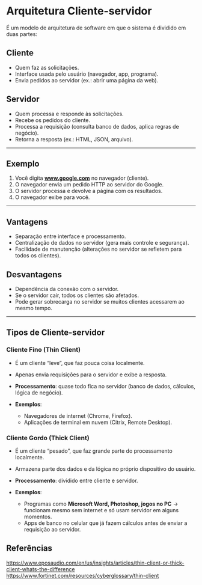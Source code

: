 # Arquitetura Cliente-servidor

É um modelo de arquitetura de software em que o sistema é dividido em duas partes:

## Cliente
- Quem faz as solicitações.  
- Interface usada pelo usuário (navegador, app, programa).  
- Envia pedidos ao servidor (ex.: abrir uma página da web).  

## Servidor
- Quem processa e responde às solicitações.  
- Recebe os pedidos do cliente.  
- Processa a requisição (consulta banco de dados, aplica regras de negócio).  
- Retorna a resposta (ex.: HTML, JSON, arquivo).  

---

## Exemplo
1. Você digita **www.google.com** no navegador (cliente).  
2. O navegador envia um pedido HTTP ao servidor do Google.  
3. O servidor processa e devolve a página com os resultados.  
4. O navegador exibe para você.  

---

## Vantagens
- Separação entre interface e processamento.  
- Centralização de dados no servidor (gera mais controle e segurança).  
- Facilidade de manutenção (alterações no servidor se refletem para todos os clientes).  

## Desvantagens
- Dependência da conexão com o servidor.  
- Se o servidor cair, todos os clientes são afetados.  
- Pode gerar sobrecarga no servidor se muitos clientes acessarem ao mesmo tempo.  

---

## Tipos de Cliente-servidor

### Cliente Fino (Thin Client)
- É um cliente “leve”, que faz pouca coisa localmente.  
- Apenas envia requisições para o servidor e exibe a resposta.  
- **Processamento**: quase todo fica no servidor (banco de dados, cálculos, lógica de negócio).
  
- **Exemplos**:  
  - Navegadores de internet (Chrome, Firefox).  
  - Aplicações de terminal em nuvem (Citrix, Remote Desktop).  

### Cliente Gordo (Thick Client)
- É um cliente “pesado”, que faz grande parte do processamento localmente.  
- Armazena parte dos dados e da lógica no próprio dispositivo do usuário.  
- **Processamento**: dividido entre cliente e servidor.
  
- **Exemplos**:  
  - Programas como **Microsoft Word, Photoshop, jogos no PC** → funcionam mesmo sem internet e só usam servidor em alguns momentos.  
  - Apps de banco no celular que já fazem cálculos antes de enviar a requisição ao servidor.

## Referências
https://www.eposaudio.com/en/us/insights/articles/thin-client-or-thick-client-whats-the-difference
https://www.fortinet.com/resources/cyberglossary/thin-client
